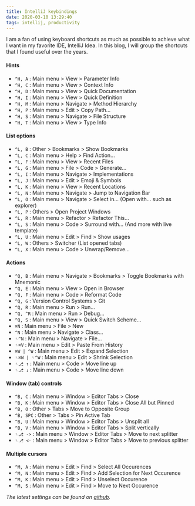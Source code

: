 ```yaml
---
title: IntelliJ keybindings
date: 2020-03-10 13:29:40
tags: intellij, productivity
---
```


I am a fan of using keyboard shortcuts as much as possible to achieve what I want in my favorite IDE, IntelliJ Idea. In this blog, I will group the shortcuts that I found useful over the years.

#### Hints 

- `^H, A` : Main menu > View > Parameter Info
- `^H, C` : Main menu > View > Context Info
- `^H, D` : Main menu > View > Quick Documentation        
- `^H, I` : Main menu > View > Quick Definition           
- `^H, M` : Main menu > Navigate > Method Hierarchy
- `^H, P` : Main menu > Edit > Copy Path...
- `^H, S` : Main menu > Navigate > File Structure
- `^H, T` : Main menu > View > Type Info


#### List options

- `^L, B` : Other > Bookmarks > Show Bookmarks
- `^L, C` : Main menu > Help > Find Action...
- `^L, F` : Main menu > View > Recent Files
- `^L, G` : Main menu > File > Code > Generate...
- `^L, I` : Main menu > Navigate > Implementations
- `^L, J` : Main menu > Edit > Emoji & Symbols
- `^L, K` : Main menu > View > Recent Locations
- `^L, N` : Main menu > Navigate > Jump to Navigation Bar
- `^L, O` : Main menu > Navigate > Select in... (Open with... such as explorer)
- `^L, P` : Others > Open Project Windows
- `^L, R` : Main menu > Refactor > Refactor This...
- `^L, S` : Main menu > Code > Surround with... (And more with live template)
- `^L, U` : Main menu > Edit > Find > Show usages
- `^L, W` : Others > Switcher (List opened tabs)
- `^L, X` : Main menu > Code > Unwrap/Remove...


#### Actions

- `^Q, B` : Main menu > Navigate > Bookmarks > Toggle Bookmarks with Mnemonic
- `^Q, E` : Main menu > View > Open in Browser
- `^Q, F` : Main menu > Code > Reformat Code
- `^Q, G` : Version Control Systems > Git
- `^Q, R` : Main menu > Run > Run...
- `^Q, ^R` : Main menu > Run > Debug...
- `^Q, S` : Main menu > View > Quick Switch Scheme...
- `⌘N` : Main menu > File > New
- `^N` : Main menu > Navigate > Class...
- `␏^N` : Main menu > Navigate > File...
- `␏⌘V` : Main menu > Edit > Paste From History
- `⌘W | ^W` : Main menu > Edit > Expand Selection
- `␏⌘W | ␏^W` : Main menu > Edit > Shrink Selection
- `␏⎇ ↑` : Main menu > Code > Move line up
- `␏⎇ ↓` : Main menu > Code > Move line down


#### Window (tab) controls

- `^B, C` : Main menu > Window > Editor Tabs > Close
- `^B, K` : Main menu > Window > Editor Tabs > Close All but Pinned
- `^B, O` : Other > Tabs > Move to Opposite Group
- `^B, SPC` : Other > Tabs > Pin Active Tab
- `^B, U` : Main menu > Window > Editor Tabs > Unsplit all 
- `^B, V` : Main menu > Window > Editor Tabs > Split vertically 
- `␏⎇ ->` : Main menu > Window > Editor Tabs > Move to next splitter 
- `␏⎇ <-` : Main menu > Window > Editor Tabs > Move to previous splitter 


#### Multiple cursors

- `^M, A` : Main menu > Edit > Find > Select All Occurences
- `^M, N` : Main menu > Edit > Find > Add Selection for Next Occurence
- `^M, K` : Main menu > Edit > Find > Unselect Occurence
- `^M, S` : Main menu > Edit > Find > Move to Next Occurence

_The latest settings can be found on [github](https://github.com/wowmmichael/settings)._
